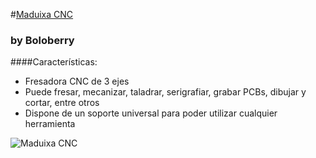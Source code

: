 #[Maduixa CNC](http://www.boloberry.com/82-cnc-maduixa "Maduixa CNC")
### by Boloberry

####Características:
- Fresadora CNC de 3 ejes
- Puede fresar, mecanizar, taladrar, serigrafiar, grabar PCBs, dibujar y cortar, entre otros
- Dispone de un soporte universal para poder utilizar cualquier herramienta

![Maduixa CNC](http://www.boloberry.com/323-thickbox_default/fresadora-maduixa-cnc.jpg)
